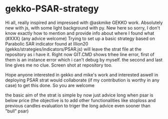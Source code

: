 # gekko-PSAR-strategy
Hi all, really inspired and impressed with @askmike GEKKO work.
Absolutely new with js, with some light background with py. New here so sorry, I don't know exactly how to mention and provide info about where I found what (#XXX) (any advice welcome)
Trying to set up a basic strategy based on Parabolic SAR indicator found at Illion20 (gekko/strategies/indicators/PSAR.js)
will leave the strat file at the repository as i have it.
Right now GIT.CMD shows trhee line error, first of them is an instance error which i can't debug by myself. the second and last line gives me no clue. Screen shot at repository too.

Hope anyone interested in gekko and mike's work and interested aswell in deploying PSAR strat would collaborate (if my contribution is worthy in any case) to get this done. So you are welcome

the basic aim of the strat is simple by now just advice long when psar is below price (the objective is to add other functionalities like stoploss and previous candles evaluation to triger the long advice even sooner than  "bull" psar)
